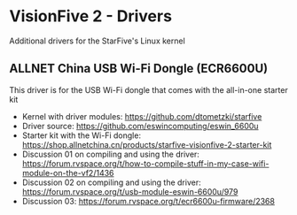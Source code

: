 # VisionFive 2 - Drivers
Additional drivers for the StarFive's Linux kernel

## ALLNET China USB Wi-Fi Dongle (ECR6600U)
This driver is for the USB Wi-Fi dongle that comes with the all-in-one starter kit
- Kernel with driver modules: https://github.com/dtometzki/starfive
- Driver source: https://github.com/eswincomputing/eswin_6600u
- Starter kit with the Wi-Fi dongle: https://shop.allnetchina.cn/products/starfive-visionfive-2-starter-kit
- Discussion 01 on compiling and using the driver: https://forum.rvspace.org/t/how-to-compile-stuff-in-my-case-wifi-module-on-the-vf2/1436
- Discussion 02 on compiling and using the driver: https://forum.rvspace.org/t/usb-module-eswin-6600u/979
- Discussion 03: https://forum.rvspace.org/t/ecr6600u-firmware/2368
